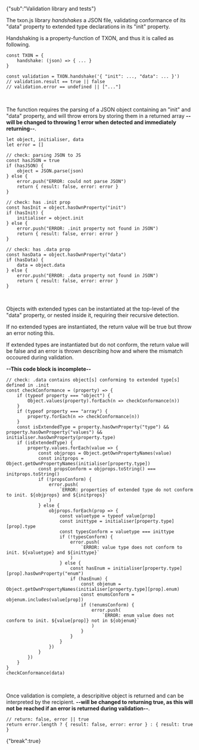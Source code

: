 {"sub":"Validation library and tests"}

The txon.js library *handshakes* a JSON file, validating conformance of its "data" property to extended type declarations in its "init" property.

Handshaking is a property-function of TXON, and thus it is called as following.

```
const TXON = {
    handshake: (json) => { ... }
}
```
```
const validation = TXON.handshake('{ "init": ..., "data": ... }')
// validation.result == true || false
// validation.error == undefined || ["..."]
```

<br>

The function requires the parsing of a JSON object containing an "init" and "data" property, and will throw errors by storing them in a returned array **--will be changed to throwing 1 error when detected and immediately returning--**.

```
let object, initialiser, data
let error = []
```
```
// check: parsing JSON to JS
const hasJSON = true
if (hasJSON) {
    object = JSON.parse(json)
} else {
    error.push("ERROR: could not parse JSON")
    return { result: false, error: error }
}
```
```
// check: has .init prop
const hasInit = object.hasOwnProperty("init")
if (hasInit) {
    initialiser = object.init
} else {
    error.push("ERROR: .init property not found in JSON")
    return { result: false, error: error }
}
```
```
// check: has .data prop
const hasData = object.hasOwnProperty("data")
if (hasData) {
    data = object.data
} else {
    error.push("ERROR: .data property not found in JSON")
    return { result: false, error: error }
}
```

<br>

Objects with extended types can be instantiated at the top-level of the "data" property, or nested inside it, requiring their recursive detection.

If no extended types are instantiated, the return value will be true but throw an error noting this.

If extended types are instantiated but do not conform, the return value will be false and an error is thrown describing how and where the mismatch occoured during validation.

**--This code block is incomplete--**

```
// check: .data contains object[s] conforming to extended type[s] defined in .init
const checkConformance = (property) => {
    if (typeof property === "object") {
        Object.values(property).forEach(n => checkConformance(n))
    }
    if (typeof property === "array") {
        property.forEach(n => checkConformance(n))
    }
    const isExtendedType = property.hasOwnProperty("type") && property.hasOwnProperty("values") && initialiser.hasOwnProperty(property.type)
    if (isExtendedType) {
        property.values.forEach(value => {
            const objprops = Object.getOwnPropertyNames(value)
            const initprops = Object.getOwnPropertyNames(initialiser[property.type])
            const propsConform = objprops.toString() === initprops.toString() 
            if (!propsConform) {
                error.push(
                    `ERROR: properties of extended type do not conform to init. ${objprops} and ${initprops}`
                )
            } else {
                objprops.forEach(prop => {
                    const valuetype = typeof value[prop]
                    const inittype = initialiser[property.type][prop].type
                    const typesConform = valuetype === inittype
                    if (!typesConform) {
                        error.push(
                            `ERROR: value type does not conform to init. ${valuetype} and ${inittype}`
                        )
                    } else {
                        const hasEnum = initialiser[property.type][prop].hasOwnProperty("enum")
                        if (hasEnum) {
                            const objenum = Object.getOwnPropertyNames(initialiser[property.type][prop].enum)
                            const enumsConform = objenum.includes(value[prop])
                            if (!enumsConform) {
                                error.push(
                                    `ERROR: enum value does not conform to init. ${value[prop]} not in ${objenum}`
                                )
                            }
                        }
                    }
                })
            }
        })
    }
}
checkConformance(data)
```

<br>

Once validation is complete, a descripitive object is returned and can be interpreted by the recipient. **--will be changed to returning true, as this will not be reached if an error is returned during validation--**.

```
// return: false, error || true
return error.length ? { result: false, error: error } : { result: true }
```

{"break":true}